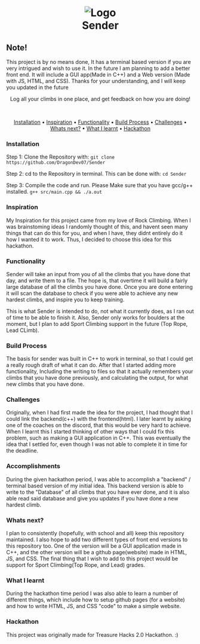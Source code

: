 <h1 align="center">
    <img src="https://user-images.githubusercontent.com/76081718/160261328-dc5d2e72-8bfc-4e05-a4d7-8912d8c2206e.png" alt="Logo">
    <br>
        Sender
    </br>
</h1>

<!-- Old Logo: -->
<!-- ![b4a85973c59f481e8bd48dcaf0dac485](https://user-images.githubusercontent.com/76081718/160248964-1b7625cd-53ce-464f-b148-f5cf2bd39a43.png) -->

<!-- Mountains Logo - With Background: -->
<!-- ![85242ec97c984381b2d662cd64ab9652](https://user-images.githubusercontent.com/76081718/160261328-dc5d2e72-8bfc-4e05-a4d7-8912d8c2206e.png) -->

<!-- Mountains Logo - No Background -->
<!-- ![aef07a7d15144c8690733645916693ca](https://user-images.githubusercontent.com/76081718/160261370-3c6ebc28-7682-4c31-81eb-b10bb53b6f8c.png) -->


## Note!

This project is by no means done, It has a terminal based version if you are very intrigued and wish to use it. In the future I am planning to add a better front end. It will include a GUI app(Made in C++) and a Web version (Made with JS, HTML, and CSS). Thanks for your understanding, and I will keep you updated in the future
<!-- <h1 align="center">Sender</h1> -->
<p align="center">Log all your climbs in one place, and get feedback on how you are doing!</p>

<br>
<p align="center">
  <a href="#Installation">Installation</a> •
  <a href="#Inspiration">Inspiration</a> •
  <a href="#Functionality">Functionality</a> •
  <a href="#build-process">Build Process</a> •
  <a href="#Challenges">Challenges</a> •
  <a href="#whats-next">Whats next?</a> •
  <a href="#what-i-learnt">What I learnt</a> •
  <a href="#Hackathon">Hackathon</a>
</p>


### Installation
Step 1: Clone the Repository with: ```git clone https://github.com/DragonDev07/Sender ```

Step 2: cd to the Repository in terminal. This can be done with: ```cd Sender```

Step 3: Compile the code and run. Please Make sure that you have gcc/g++ installed. ```g++ src/main.cpp && ./a.out```

### Inspiration
My Inspiration for this project came from my love of Rock Climbing. When I was brainstoming ideas I randomly thought of this, and havent seen many things that can do this for you, and when I have, they didnt entirely do it how I wanted it to work. Thus, I decided to choose this idea for this hackathon.

### Functionality
Sender will take an input from you of all the climbs that you have done that day, and write them to a file. The hope is, that overtime it will build a fairly large database of all the climbs you have done. Once you are done entering it will scan the database to check if you were able to achieve any new hardest climbs, and inspire you to keep training.

This is what Sender is intended to do, not what it currently does, as I ran out of time to be able to finish it. Also, Sender only works for boulders at the moment, but I plan to add Sport Climbing support in the future (Top Rope, Lead CLimb).

### Build Process
The basis for sender was built in C++ to work in terminal, so that I could get a really rough draft of what it can do. After that I started adding more functionality, Including the writing to files so that it actually remembers your climbs that you have done previously, and calculating the output, for what new climbs that you have done.
 
### Challenges
Originally, when I had first made the idea for the project, I had thought that I could link the backend(c++) with the frontend(html). I later learnt by asking one of the coaches on the discord, that this would be very hard to achieve. When I learnt this I started thinking of other ways that I could fix this problem, such as making a GUI application in C++. This was eventually the idea that I settled for, even though I was not able to complete it in time for the deadline.

### Accomplishments
During the given hackathon period, I was able to accomplish a "backend" / terminal based version of my initial idea. This backend version is able to write to the "Database" of all climbs that you have ever done, and it is also able read said database and give you updates if you have done a new hardest climb.

### Whats next?
I plan to consistently (hopefully, with school and all) keep this repository maintained. I also hope to add two different types of front end versions to this repository too. One of the version will be a GUI application made in C++, and the other version will be a github page(website) made in HTML, JS, and CSS. The final thing that I wish to add to this project would be support for Sport Climbing(Top Rope, and Lead) grades.

### What I learnt
During the hackathon time period I was also able to learn a number of different things, which include how to setup github pages (for a website) and how to write HTML, JS, and CSS "code" to make a simple website.

### Hackathon
This project was originally made for Treasure Hacks 2.0 Hackathon. :)
